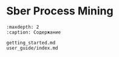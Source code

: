 # Sber Process Mining

```{toctree}
:maxdepth: 2
:caption: Содержание

getting_started.md
user_guide/index.md

```